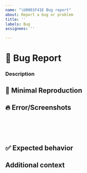 ```yaml
---
name: "\U0001F41E Bug report"
about: Report a bug or problem
title: ''
labels: Bug
assignees: ''

---
```

<!--

Hey there!

To help us tend to your issue faster, please search our currently open issues before submitting a new one.
Existing issues often contain information about workarounds, resolution, or progress updates.

]-->

# 🐞 Bug Report

### Description

<!-- A clear and concise description of the problem...✍️-->

## 🔬 Minimal Reproduction

<!--
Please let us know how we can reproduce this issue. Make sure you don't upload any confidential files or private keys!

  1. Go to '...'
  2. Click on '....'
  3. Scroll down to '....'
  4. See error
-->

## 🔥 Error/Screenshots

<pre><code>
<!-- If the issue is accompanied by an error, please share the error logs with us below. If you have a lot of logs, place make a paste bin with your logs and share the link with us here: -->
<!-- ✍️-->

</code></pre>

<!--If applicable, add screenshots to help explain your problem.-->

## ✅ Expected behavior
<!--A clear and concise description of what you expected to happen.-->

## Additional context
<!--Add any other context about the problem here.-->
